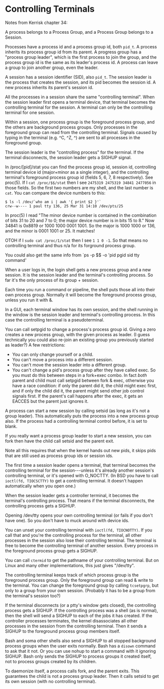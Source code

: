 # Controlling Terminals

Notes from Kerrisk chapter 34:

A process belongs to a Process Group, and a Process Group belongs to a Session.

Processes have a process id and a process group id, both `pid_t`.
A process inherits its process group id from its parent.
A progress group has a "process group leader", which is the first process to join the group, and the process group id is the same as its leader's process id.
A process can leave a group to join another group, even the leader.

A session has a session identifier (SID), also `pid_t`.
The session leader is the process that creates the session,
and its pid becomes the session id.
A new process inherits its parent's session id.

All the processes in a session share the same "controlling terminal".
When the session leader first opens a terminal device, that terminal becomes the controlling terminal for the session.
A terminal can only be the controlling terminal for one session.

Within a session, one process group is the foreground process group, and the others are background process groups. Only processes in the foreground group can read from the controlling terminal.
Signals caused by typing in the terminal (e.g. ^C, ^Z, ^\) are sent to all processes in the foreground group.

The session leader is the "controlling process" for the terminal.
If the terminal disconnects, the session leader gets a SIGHUP signal.

In /proc/[pid]/stat you can find the process group id, session id, controlling terminal device id (major+minor as a single integer), and the controlling terminal's foreground process group id (fields 5, 6, 7, 8 respectively). See proc(5). If I `cat /proc/$$/stat` then I see `2475319 2475319 34841 2477056` in those fields. So the first two numbers are my shell, and the last number is `cat`. You can compare the device numbers to this:

```
$ ls -l /dev/`who am i | awk '{ print $2 }'`
crw--w---- 1 paul tty 136, 25 Mar 31 14:10 /dev/pts/25
```

In proc(5) I read "The minor device number is contained in the combination of bits 31 to 20 and 7 to 0;  the  major device number is in bits 15 to 8." Now 34841 is 0x8819 or 1000 1000 0001 1001. So the major is 1000 1000 or 136, and the minor is 0001 1001 or 25. It matches!

OTOH if I `sudo cat /proc/1/stat` then I see `1 1 0 -1`. So that means no controlling terminal and thus n/a for its forground process group.

You could also get the same info from `ps -p $$ -o 'pid pgid sid tty command'

When a user logs in, the login shell gets a new process group and a new session. It is the session leader and the terminal's controlling process. So far it's the only process of its group + session.

Each time you run a command or pipeline, the shell puts those all into their own process group.
Normally it will become the foreground process group, unless you run it with &.

In a GUI, each terminal window has its own session, and the shell running in the window is the session leader and terminal's controlling process. In this case the controlling terminal is a pseudoterminal.

You can call setpgid to change a process's process group id.
Giving a zero creates a new process group, with the given process as leader.
(I guess technically you could also re-join an existing group you previously started as leader?)
A few restrictions:

- You can only change yourself or a child.
- You can't move a process into a different session.
- You can't move the session leader into a different group.
- You can't change a pid's process group after they have called exec.
  So you must do this between steps in a fork+exec combo.
  In fact *both* parent and child must call setpgid between fork & exec,
  otherwise you have a race condition: if only the parent did it,
  the child might exec first, and if only the child did it,
  the parent might send other job control signals first.
  If the parent's call happens after the exec, it gets an EACCES but the parent just ignores it.

A process can start a new session by calling setsid (as long as it's not a group leader).
This automatically puts the process into a new process group also.
If the process had a controlling terminal control before, it is set to blank.

If you really want a process group leader to start a new session, you can fork then have the child call setsid and the parent exit.

Note all this requires that when the kernel hands out new pids, it skips pids that are still used as process group ids or session ids.

The first time a session leader opens a terminal, that terminal becomes the controlling terminal for the session---unless it's already another session's controlling terminal, or it's opened with O_NOCTTY.
(In BSD you have to call `ioctl(fd, TIOCSCTTY)` to get a controlling terminal. It doesn't happen automatically when you open one.)

When the session leader gets a controller terminal, it becomes the terminal's controlling process.
That means if the terminal disconnects, the controlling process gets a SIGHUP.

Opening /dev/tty opens your own controlling terminal (or fails if you don't have one). So you don't have to muck around with device ids.

You can unset your controlling terminal with `ioctl(fd, TIOCNOTTY)`.
If you call that and you're the controlling process for the terminal,
all other processes in the session also lose their controlling terminal.
The terminal is free to become the controlling terminal of another session.
Every process in the foreground process group gets a SIGHUP.

You can call `ctermid` to get the pathname of your controlling terminal.
But on Linux and many other implementations, this just gives "/dev/tty".

The controlling terminal keeps track of which process group is the foreground process group.
Only the foreground group can read & write to the terminal.
You can change the foreground group by calling `tcsetpgrp`, but only to a group from your own session.
(Probably it has to be a group from the terminal's session too?)

If the terminal disconnects (or a ptty's window gets closed), the controlling process gets a SIGHUP.
If the controlling process was a shell (as is normal), then the shell will send a SIGHUP to each of the jobs it has created.
If the controller processes terminates, the kernel disassociates all other processes in the session from the controlling terminal. Then it sends a SIGHUP to the foreground process group members itself.

Bash and soma other shells also send a SIGHUP to all stopped background process groups when the user exits normally. Bash has a `disown` command to ask that it not. Or you can use nohup to start a command with it ignoring SIGHUP.
Bash only sends the SIGHUP to process groups it created itself, not to process groups created by its children.

To daemonize itself, a process calls fork, and the parent exits. This guarantees the child is not a process group leader. Then it calls setsid to get its own session (with no controlling terminal).
